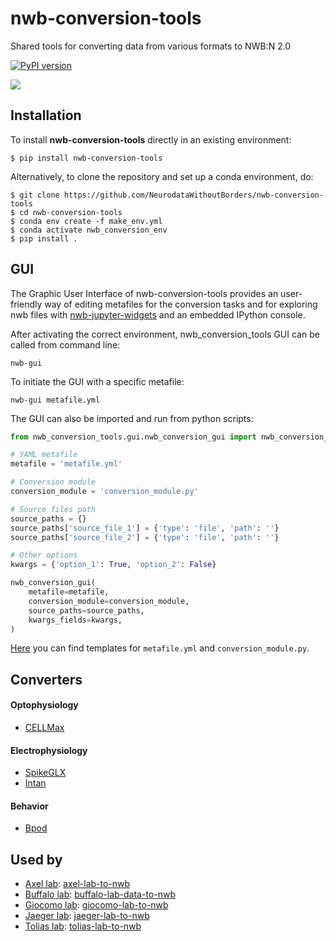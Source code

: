 # nwb-conversion-tools
Shared tools for converting data from various formats to NWB:N 2.0

[![PyPI version](https://badge.fury.io/py/nwb-conversion-tools.svg)](https://badge.fury.io/py/nwb-conversion-tools)

![](images/gif_gui_demonstration.gif)

## Installation
To install **nwb-conversion-tools** directly in an existing environment:
```
$ pip install nwb-conversion-tools
```

Alternatively, to clone the repository and set up a conda environment, do:
```
$ git clone https://github.com/NeurodataWithoutBorders/nwb-conversion-tools
$ cd nwb-conversion-tools
$ conda env create -f make_env.yml
$ conda activate nwb_conversion_env
$ pip install .
```

## GUI
The Graphic User Interface of nwb-conversion-tools provides an user-friendly way of editing metafiles for the conversion tasks and for exploring nwb files with [nwb-jupyter-widgets](https://github.com/NeurodataWithoutBorders/nwb-jupyter-widgets) and an embedded IPython console.

After activating the correct environment, nwb_conversion_tools GUI can be called from command line:
```shell
nwb-gui
```

To initiate the GUI with a specific metafile:
```shell
nwb-gui metafile.yml
```

The GUI can also be imported and run from python scripts:
```python
from nwb_conversion_tools.gui.nwb_conversion_gui import nwb_conversion_gui

# YAML metafile
metafile = 'metafile.yml'

# Conversion module
conversion_module = 'conversion_module.py'

# Source files path
source_paths = {}
source_paths['source_file_1'] = {'type': 'file', 'path': ''}
source_paths['source_file_2'] = {'type': 'file', 'path': ''}

# Other options
kwargs = {'option_1': True, 'option_2': False}

nwb_conversion_gui(
    metafile=metafile,
    conversion_module=conversion_module,
    source_paths=source_paths,
    kwargs_fields=kwargs,
)
```
[Here](https://github.com/NeurodataWithoutBorders/nwb-conversion-tools/tree/master/nwb_conversion_tools/gui) you can find templates for `metafile.yml` and `conversion_module.py`.

## Converters
#### Optophysiology
* [CELLMax](https://github.com/NeurodataWithoutBorders/nwb-conversion-tools/blob/master/nwb_conversion_tools/ophys/processing/CELLMax)

#### Electrophysiology
* [SpikeGLX](https://github.com/NeurodataWithoutBorders/nwb-conversion-tools/blob/master/nwb_conversion_tools/ecephys/spikeglx)
* [Intan](https://github.com/NeurodataWithoutBorders/nwb-conversion-tools/blob/master/nwb_conversion_tools/ecephys/intan)

#### Behavior
* [Bpod](https://github.com/NeurodataWithoutBorders/nwb-conversion-tools/blob/master/nwb_conversion_tools/behavior/bpod)


## Used by

* [Axel lab](https://www.axellab.columbia.edu/): [axel-lab-to-nwb](https://github.com/ben-dichter-consulting/axel-lab-to-nwb)
* [Buffalo lab](https://buffalomemorylab.com/): [buffalo-lab-data-to-nwb](https://github.com/ben-dichter-consulting/buffalo-lab-data-to-nwb)
* [Giocomo lab](https://giocomolab.weebly.com/): [giocomo-lab-to-nwb](https://github.com/ben-dichter-consulting/giocomo-lab-to-nwb)
* [Jaeger lab](https://scholarblogs.emory.edu/jaegerlab/): [jaeger-lab-to-nwb](https://github.com/ben-dichter-consulting/jaeger-lab-to-nwb)
* [Tolias lab](https://toliaslab.org/): [tolias-lab-to-nwb](https://github.com/ben-dichter-consulting/tolias-lab-to-nwb)
